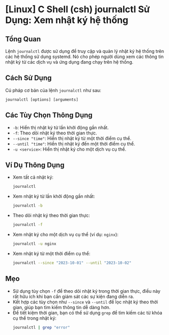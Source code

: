 # [Linux] C Shell (csh) journalctl Sử Dụng: Xem nhật ký hệ thống

## Tổng Quan
Lệnh `journalctl` được sử dụng để truy cập và quản lý nhật ký hệ thống trên các hệ thống sử dụng systemd. Nó cho phép người dùng xem các thông tin nhật ký từ các dịch vụ và ứng dụng đang chạy trên hệ thống.

## Cách Sử Dụng
Cú pháp cơ bản của lệnh `journalctl` như sau:
```
journalctl [options] [arguments]
```

## Các Tùy Chọn Thông Dụng
- `-b`: Hiển thị nhật ký từ lần khởi động gần nhất.
- `-f`: Theo dõi nhật ký theo thời gian thực.
- `--since "time"`: Hiển thị nhật ký từ một thời điểm cụ thể.
- `--until "time"`: Hiển thị nhật ký đến một thời điểm cụ thể.
- `-u <service>`: Hiển thị nhật ký cho một dịch vụ cụ thể.

## Ví Dụ Thông Dụng
- Xem tất cả nhật ký:
  ```bash
  journalctl
  ```

- Xem nhật ký từ lần khởi động gần nhất:
  ```bash
  journalctl -b
  ```

- Theo dõi nhật ký theo thời gian thực:
  ```bash
  journalctl -f
  ```

- Xem nhật ký cho một dịch vụ cụ thể (ví dụ: `nginx`):
  ```bash
  journalctl -u nginx
  ```

- Xem nhật ký từ một thời điểm cụ thể:
  ```bash
  journalctl --since "2023-10-01" --until "2023-10-02"
  ```

## Mẹo
- Sử dụng tùy chọn `-f` để theo dõi nhật ký trong thời gian thực, điều này rất hữu ích khi bạn cần giám sát các sự kiện đang diễn ra.
- Kết hợp các tùy chọn như `--since` và `--until` để lọc nhật ký theo thời gian, giúp bạn tìm kiếm thông tin dễ dàng hơn.
- Để tiết kiệm thời gian, bạn có thể sử dụng `grep` để tìm kiếm các từ khóa cụ thể trong nhật ký:
  ```bash
  journalctl | grep "error"
  ```